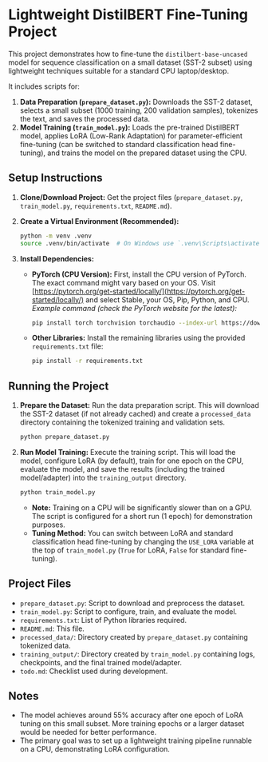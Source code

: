 # Lightweight DistilBERT Fine-Tuning Project

This project demonstrates how to fine-tune the `distilbert-base-uncased` model for sequence classification on a small dataset (SST-2 subset) using lightweight techniques suitable for a standard CPU laptop/desktop.

It includes scripts for:
1.  **Data Preparation (`prepare_dataset.py`):** Downloads the SST-2 dataset, selects a small subset (1000 training, 200 validation samples), tokenizes the text, and saves the processed data.
2.  **Model Training (`train_model.py`):** Loads the pre-trained DistilBERT model, applies LoRA (Low-Rank Adaptation) for parameter-efficient fine-tuning (can be switched to standard classification head fine-tuning), and trains the model on the prepared dataset using the CPU.

## Setup Instructions

1.  **Clone/Download Project:** Get the project files (`prepare_dataset.py`, `train_model.py`, `requirements.txt`, `README.md`).

2.  **Create a Virtual Environment (Recommended):**
    ```bash
    python -m venv .venv
    source .venv/bin/activate  # On Windows use `.venv\Scripts\activate`
    ```

3.  **Install Dependencies:**
    *   **PyTorch (CPU Version):** First, install the CPU version of PyTorch. The exact command might vary based on your OS. Visit [https://pytorch.org/get-started/locally/](https://pytorch.org/get-started/locally/) and select Stable, your OS, Pip, Python, and CPU.
        *Example command (check the PyTorch website for the latest):*
        ```bash
        pip install torch torchvision torchaudio --index-url https://download.pytorch.org/whl/cpu
        ```
    *   **Other Libraries:** Install the remaining libraries using the provided `requirements.txt` file:
        ```bash
        pip install -r requirements.txt
        ```

## Running the Project

1.  **Prepare the Dataset:**
    Run the data preparation script. This will download the SST-2 dataset (if not already cached) and create a `processed_data` directory containing the tokenized training and validation sets.
    ```bash
    python prepare_dataset.py
    ```

2.  **Run Model Training:**
    Execute the training script. This will load the model, configure LoRA (by default), train for one epoch on the CPU, evaluate the model, and save the results (including the trained model/adapter) into the `training_output` directory.
    ```bash
    python train_model.py
    ```
    *   **Note:** Training on a CPU will be significantly slower than on a GPU. The script is configured for a short run (1 epoch) for demonstration purposes.
    *   **Tuning Method:** You can switch between LoRA and standard classification head fine-tuning by changing the `USE_LORA` variable at the top of `train_model.py` (`True` for LoRA, `False` for standard fine-tuning).

## Project Files

*   `prepare_dataset.py`: Script to download and preprocess the dataset.
*   `train_model.py`: Script to configure, train, and evaluate the model.
*   `requirements.txt`: List of Python libraries required.
*   `README.md`: This file.
*   `processed_data/`: Directory created by `prepare_dataset.py` containing tokenized data.
*   `training_output/`: Directory created by `train_model.py` containing logs, checkpoints, and the final trained model/adapter.
*   `todo.md`: Checklist used during development.

## Notes

*   The model achieves around 55% accuracy after one epoch of LoRA tuning on this small subset. More training epochs or a larger dataset would be needed for better performance.
*   The primary goal was to set up a lightweight training pipeline runnable on a CPU, demonstrating LoRA configuration.

